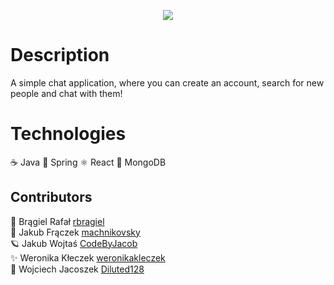 <p align="center">
  <img src="https://user-images.githubusercontent.com/67759414/140396787-ca39171f-d45b-43fa-929c-7c18f6d4e383.png" />
</p>

# Description
A simple chat application, where you can create an account, search for new people and chat with them!

# Technologies
:coffee: Java 
:leaves: Spring 
:atom_symbol:	React 
:seedling: MongoDB

## Contributors

:dromedary_camel: Brągiel Rafał [rbragiel](https://github.com/rbragiel) <br />
 :whale: Jakub Frączek [machnikovsky](https://github.com/machnikovsky) <br />
   :ringed_planet: Jakub Wojtaś [CodeByJacob](https://github.com/CodeByJacob) <br />
  ✨ Weronika Kłeczek [weronikakleczek](https://github.com/weronikakleczek) <br />
  :turtle: Wojciech Jacoszek [Diluted128](https://github.com/Diluted128)
